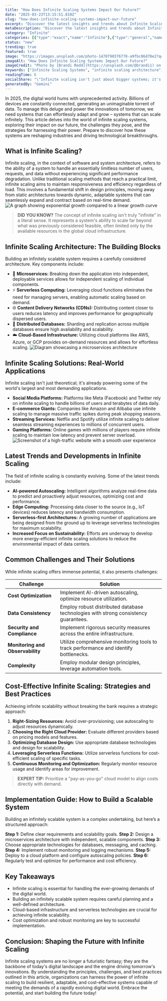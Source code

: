 ```yaml
---
title: "How Does Infinite Scaling Systems Impact Our Future?"
date: "2025-03-23T13:15:51.810Z"
slug: "how-does-infinite-scaling-systems-impact-our-future"
excerpt: "Discover the latest insights and trends about Infinite Scaling Systems. This comprehensive guide covers everything you need to know about Infinite Scaling Systems in 2025."
metaDescription: "Discover the latest insights and trends about Infinite Scaling Systems. This comprehensive guide covers everything you need to know about Infinite Scaling ..."
category: "Infinite"
categories: [{"type":"exact","name":"Infinite"},{"type":"general","name":"Computer Science"},{"type":"medium","name":"Distributed Systems"},{"type":"specific","name":"Cloud Platforms"},{"type":"niche","name":"Microservices Architecture"}]
status: "new"
trending: true
featured: true
image: "https://images.unsplash.com/photo-1470790376778-a9fbc86d70e2?q=85&w=1200&fit=max&fm=webp&auto=compress"
imageAlt: "How Does Infinite Scaling Systems Impact Our Future?"
imageCredit: "Photo by [Brandi Redd](https://unsplash.com/@brandi1) on Unsplash"
keywords: ["Infinite Scaling Systems", "infinite scaling architecture", "scalable system design", "infinite scaling solutions", "how to build a scalable system", "infinite scaling database", "cloud-based infinite scaling", "cost-effective infinite scaling", "infinite scaling best practices", "what is infinite scaling"]
readingTime: 6
socialShare: "\"Infinite scaling isn't just about bigger systems; it's about building systems that adapt seamlessly to an unpredictable future – a future where growth knows no bounds.\""
generatedBy: "Gemini"
---
```




In 2025, the digital world hums with unprecedented activity.  Billions of devices are constantly connected, generating an unimaginable torrent of data.  To manage this deluge and power the innovations of tomorrow, we need systems that can effortlessly adapt and grow – systems that can scale infinitely. This article delves into the world of infinite scaling systems, exploring their impact on our future, the challenges they pose, and the strategies for harnessing their power.  Prepare to discover how these systems are reshaping industries and driving technological breakthroughs.

## What is Infinite Scaling?

Infinite scaling, in the context of software and system architecture, refers to the ability of a system to handle an essentially limitless number of users, requests, and data without experiencing significant performance degradation.  Unlike traditional scaling methods that reach a practical limit, infinite scaling aims to maintain responsiveness and efficiency regardless of load. This involves a fundamental shift in design principles, moving away from static architectures towards dynamic, adaptable systems that can seamlessly expand and contract based on real-time demand.  ![A graph showing exponential growth compared to a linear growth curve](https://images.unsplash.com/photo-1451187580459-43490279c0fa?q=85&w=1200&fit=max&fm=webp&auto=compress)

> **DID YOU KNOW?** The concept of infinite scaling isn't truly "infinite" in a literal sense.  It represents a system's ability to scale far beyond what was previously considered feasible, often limited only by the available resources in the global cloud infrastructure.

## Infinite Scaling Architecture: The Building Blocks

Building an infinitely scalable system requires a carefully considered architecture. Key components include:

* 🔑 **Microservices:** Breaking down the application into independent, deployable services allows for independent scaling of individual components.
* ⚡ **Serverless Computing:** Leveraging cloud functions eliminates the need for managing servers, enabling automatic scaling based on demand.
* 🌐 **Content Delivery Networks (CDNs):** Distributing content closer to users reduces latency and improves performance for geographically dispersed users.
* 💾 **Distributed Databases:** Sharding and replication across multiple databases ensure high availability and scalability.
* ☁️ **Cloud-Based Infrastructure:** Utilizing cloud platforms like AWS, Azure, or GCP provides on-demand resources and allows for effortless scaling. ![Diagram showcasing a microservices architecture](https://images.unsplash.com/photo-1484417894907-623942c8ee29?q=85&w=1200&fit=max&fm=webp&auto=compress)

## Infinite Scaling Solutions: Real-World Applications

Infinite scaling isn't just theoretical; it's already powering some of the world's largest and most demanding applications.

* **Social Media Platforms:**  Platforms like Meta (Facebook) and Twitter rely on infinite scaling to handle billions of users and terabytes of data daily.
* **E-commerce Giants:** Companies like Amazon and Alibaba use infinite scaling to manage massive traffic spikes during peak shopping seasons.
* **Streaming Services:** Netflix and Spotify utilize infinite scaling to deliver seamless streaming experiences to millions of concurrent users.
* **Gaming Platforms:** Online games with millions of players require infinite scaling to maintain low latency and prevent server overload. ![Screenshot of a high-traffic website with a smooth user experience](https://images.unsplash.com/photo-1517976487492-5750f3195933?q=85&w=1200&fit=max&fm=webp&auto=compress)

## Latest Trends and Developments in Infinite Scaling

The field of infinite scaling is constantly evolving.  Some of the latest trends include:

* **AI-powered Autoscaling:**  Intelligent algorithms analyze real-time data to predict and proactively adjust resources, optimizing cost and performance.
* **Edge Computing:** Processing data closer to the source (e.g., IoT devices) reduces latency and bandwidth consumption.
* **Serverless-first Architectures:**  A growing number of applications are being designed from the ground up to leverage serverless technologies for maximum scalability.
* **Increased Focus on Sustainability:**  Efforts are underway to develop more energy-efficient infinite scaling solutions to reduce the environmental impact of data centers.

## Common Challenges and Their Solutions

While infinite scaling offers immense potential, it also presents challenges:

| Challenge                     | Solution                                                                    |
|------------------------------|----------------------------------------------------------------------------|
| **Cost Optimization**         | Implement AI-driven autoscaling, optimize resource utilization.           |
| **Data Consistency**          | Employ robust distributed database technologies with strong consistency guarantees. |
| **Security and Compliance**   | Implement rigorous security measures across the entire infrastructure.        |
| **Monitoring and Observability** | Utilize comprehensive monitoring tools to track performance and identify bottlenecks. |
| **Complexity**                 | Employ modular design principles, leverage automation tools.                  |

## Cost-Effective Infinite Scaling: Strategies and Best Practices

Achieving infinite scalability without breaking the bank requires a strategic approach:

1. **Right-Sizing Resources:** Avoid over-provisioning; use autoscaling to adjust resources dynamically.
2. **Choosing the Right Cloud Provider:** Evaluate different providers based on pricing models and features.
3. **Optimizing Database Design:** Use appropriate database technologies and design for scalability.
4. **Leveraging Serverless Functions:** Utilize serverless functions for cost-efficient scaling of specific tasks.
5. **Continuous Monitoring and Optimization:** Regularly monitor resource usage and identify areas for improvement. 

> **EXPERT TIP:**  Prioritize a "pay-as-you-go" cloud model to align costs directly with demand.

## Implementation Guide: How to Build a Scalable System

Building an infinitely scalable system is a complex undertaking, but here’s a structured approach:

**Step 1:** Define clear requirements and scalability goals.
**Step 2:** Design a microservices architecture with independent, scalable components.
**Step 3:** Choose appropriate technologies for databases, messaging, and caching.
**Step 4:** Implement robust monitoring and logging mechanisms.
**Step 5:** Deploy to a cloud platform and configure autoscaling policies.
**Step 6:** Regularly test and optimize for performance and cost efficiency.

## Key Takeaways

* Infinite scaling is essential for handling the ever-growing demands of the digital world.
* Building an infinitely scalable system requires careful planning and a well-defined architecture.
* Cloud-based infrastructure and serverless technologies are crucial for achieving infinite scalability.
* Cost optimization and robust monitoring are key to successful implementation.

## Conclusion: Shaping the Future with Infinite Scaling

Infinite scaling systems are no longer a futuristic fantasy; they are the backbone of today's digital landscape and the engine driving tomorrow's innovations. By understanding the principles, challenges, and best practices outlined in this article, organizations can harness the power of infinite scaling to build resilient, adaptable, and cost-effective systems capable of meeting the demands of a rapidly evolving digital world.  Embrace the potential, and start building the future today!

